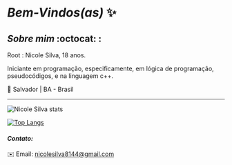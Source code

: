 # _Bem-Vindos(as)_ :sparkles: 

            
## *_Sobre mim_* :octocat: :

Root : Nicole Silva, 18 anos.

 Iniciante em programação, especificamente, em lógica de programação, pseudocódigos, e na linguagem c++.

 
:round_pushpin: Salvador | BA - Brasil
***

![Nicole Silva stats](https://github-readme-stats.vercel.app/api?username=Nicolesilvaa&hide=contribs,prs&show_icons=true&theme=tokyonight)

[![Top Langs](https://github-readme-stats.vercel.app/api/top-langs/?username=Nicolesilvaa&layout=compact&theme=tokyonight)](https://github.com/anuraghazra/githubreadmestats)


               
 #### _Contato:_              
:envelope: Email: nicolesilva8144@gmail.com
           
 

